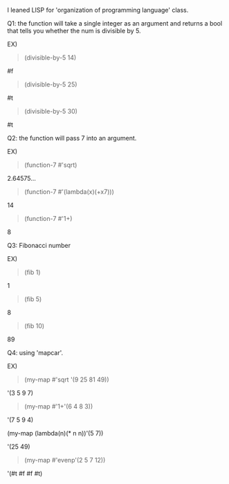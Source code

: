 I leaned LISP for 'organization of programming language' class.

Q1: the function will take a single integer as an argument and returns a bool that tells you whether the num is divisible by 5. 

EX) 

>(divisible-by-5 14) 

#f

>(divisible-by-5 25)

#t

>(divisible-by-5 30)

#t

Q2: the function will pass 7 into an argument.

EX) 

>(function-7 #'sqrt)

2.64575...

>(function-7 #'(lambda(x)(+x7)))

14

>(function-7 #'1+)

8


Q3: Fibonacci number

EX)

>(fib 1)

1

>(fib 5)

8

>(fib 10)

89


Q4: using 'mapcar'. 

EX)

>(my-map #'sqrt '(9 25 81 49))

'(3 5 9 7)

>(my-map #'1+'(6 4 8 3))

'(7 5 9 4)

(my-map (lambda(n)(* n n))'(5 7))

'(25 49)

>(my-map #'evenp'(2 5 7 12))

'(#t #f #f #t)


